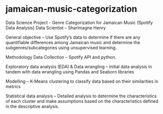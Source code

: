 # jamaican-music-categorization
Data Science Project  - Genre Categorization for Jamaican Music (Spotify Data Analysis)
Data Scientist – Sharlmagne Henry

General objective – Use Spotify’s data to determine if there are any quantifiable differences among Jamaican music and determine the subgenres/subcategories using unsupervised learning.



Methodology
Data Collection – Spotify API and python.

Exploratory data analysis (EDA) & Data wrangling – initial data analysis in tandem with data wrangling using Pandas and Seaborn libraries

Modelling – K-Means clustering to classify data based on their similarities in metrics

Statistical data analysis – Detailed analysis to determine the characteristics of each cluster and make assumptions based on the characteristics defined in the descriptive analysis.
